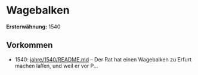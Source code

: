 # Wagebalken

**Ersterwähnung:** 1540

## Vorkommen
- 1540: [jahre/1540/README.md](../jahre/1540/README.md) – Der Rat hat einen Wagebalken zu Erfurt machen
laſſen, und weil er vor P...
